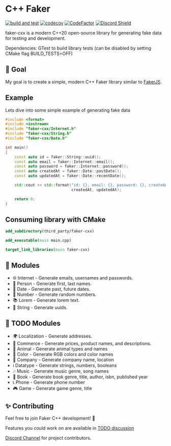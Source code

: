 <h1>C++ Faker</h1>

[![build and test](https://github.com/cieslarmichal/faker-cxx/actions/workflows/buildAndTest.yml/badge.svg?branch=main)](https://github.com/cieslarmichal/faker-cxx/actions/workflows/buildAndTest.yml?query=branch%3Amain)
[![codecov](https://codecov.io/github/cieslarmichal/faker-cxx/branch/main/graph/badge.svg?token=0RTV4JFH2U)](https://codecov.io/github/cieslarmichal/faker-cxx)
[![CodeFactor](https://www.codefactor.io/repository/github/cieslarmichal/faker-cxx/badge)](https://www.codefactor.io/repository/github/cieslarmichal/faker-cxx)
[![Discord Shield](https://img.shields.io/badge/discord-join-blue)](https://discord.gg/jPy9R64Q)

faker-cxx is a modern C++20 open-source library for generating fake data for testing and development.

Dependencies: GTest to build library tests (can be disabled by setting CMake flag BUILD_TESTS=OFF)

## 🎯 Goal

My goal is to create a simple, modern C++ Faker library similar to [FakerJS](https://github.com/faker-js/faker).

## Example

Lets dive into some simple example of generating fake data

```cpp
#include <format>
#include <iostream>
#include "faker-cxx/Internet.h"
#include "faker-cxx/String.h"
#include "faker-cxx/Date.h"

int main()
{
    const auto id = faker::String::uuid();
    const auto email = faker::Internet::email();
    const auto password = faker::Internet::password();
    const auto createdAt = faker::Date::pastDate();
    const auto updatedAt = faker::Date::recentDate();

    std::cout << std::format("id: {}, email: {}, password: {}, createdAt: {}, updatedAt: {}", id, email, password,
                             createdAt, updatedAt);

    return 0;
}
```

## Consuming library with CMake

```cmake
add_subdirectory(third_party/faker-cxx)

add_executable(main main.cpp)

target_link_libraries(main faker-cxx)
```

## 💎 Modules

- 🌐 Internet - Generate emails, usernames and passwords.
- 🧑 Person - Generate first, last names.
- 📅 Date - Generate past, future dates.
- 🔢 Number - Generate random numbers.
- 📚 Lorem - Generate lorem text.
- 🔢 String - Generate uuids.

## 🔨 TODO Modules

- 🌍 Localization - Generate addresses.
- 👕 Commerce - Generate prices, product names, and descriptions.
- 🐘 Animal - Generate animal types and names
- 🎨 Color - Generate RGB colors and color names
- 🏢 Company - Generate company name, location
- ℹ️ Datatype - Generate strings, numbers, booleans
- 🎶 Music - Generate music genre, song names
- 📖 Book - Generate book genre, title, author, isbn, published year
- 📞 Phone - Generate phone number
- 🎮 Game - Generate game genre, title

## ✨ Contributing

Feel free to join Faker C++ development! 🚀

Features you could work on are available in  [TODO discussion](https://github.com/cieslarmichal/faker-cxx/discussions/4)

[Discord Channel](https://discord.gg/jPy9R64Q) for project contributors.
